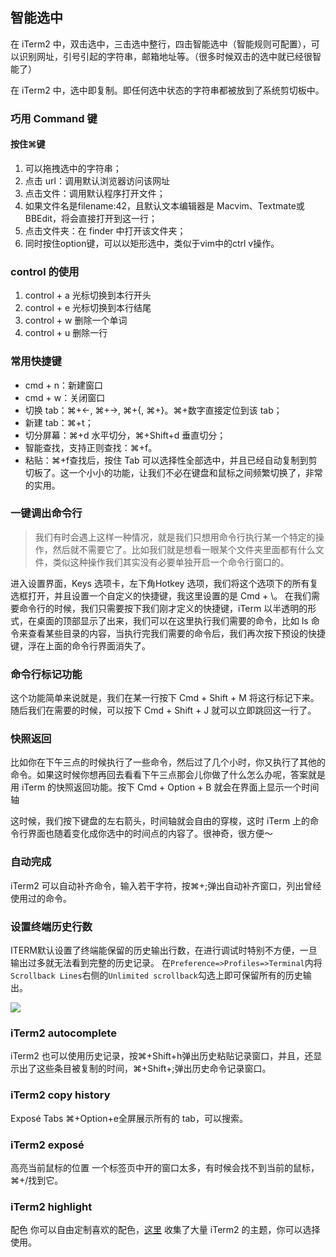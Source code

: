 
## 智能选中
在 iTerm2 中，双击选中，三击选中整行，四击智能选中（智能规则可配置），可以识别网址，引号引起的字符串，邮箱地址等。（很多时候双击的选中就已经很智能了）

在 iTerm2 中，选中即复制。即任何选中状态的字符串都被放到了系统剪切板中。

### 巧用 Command 键
#### 按住⌘键

1. 可以拖拽选中的字符串；
2. 点击 url：调用默认浏览器访问该网址
3. 点击文件：调用默认程序打开文件；
4. 如果文件名是filename:42，且默认文本编辑器是 Macvim、Textmate或BBEdit，将会直接打开到这一行；
5. 点击文件夹：在 finder 中打开该文件夹；
6. 同时按住option键，可以以矩形选中，类似于vim中的ctrl v操作。


### control 的使用
1. control + a 光标切换到本行开头
2. control + e 光标切换到本行结尾
3. control + w 删除一个单词
4. control + u 删除一行

### 常用快捷键
* cmd + n：新建窗口
* cmd + w：关闭窗口
* 切换 tab：⌘+←, ⌘+→, ⌘+{, ⌘+}。⌘+数字直接定位到该 tab；
* 新建 tab：⌘+t；
* 切分屏幕：⌘+d 水平切分，⌘+Shift+d 垂直切分；
* 智能查找，支持正则查找：⌘+f。
* 粘贴：⌘+f查找后，按住 Tab 可以选择性全部选中，并且已经自动复制到剪切板了。这一个小小的功能，让我们不必在键盘和鼠标之间频繁切换了，非常的实用。


### 一键调出命令行
>我们有时会遇上这样一种情况，就是我们只想用命令行执行某一个特定的操作，然后就不需要它了。比如我们就是想看一眼某个文件夹里面都有什么文件，类似这种操作我们其实没有必要单独开启一个命令行窗口的。

进入设置界面，Keys 选项卡，左下角Hotkey 选项，我们将这个选项下的所有复选框打开，并且设置一个自定义的快捷键，我这里设置的是 Cmd + \。
在我们需要命令行的时候，我们只需要按下我们刚才定义的快捷键，iTerm 以半透明的形式，在桌面的顶部显示了出来，我们可以在这里执行我们需要的命令，比如 ls 命令来查看某些目录的内容，当执行完我们需要的命令后，我们再次按下预设的快捷键，浮在上面的命令行界面消失了。

### 命令行标记功能
这个功能简单来说就是，我们在某一行按下 Cmd + Shift + M 将这行标记下来。随后我们在需要的时候，可以按下 Cmd + Shift + J 就可以立即跳回这一行了。

### 快照返回
比如你在下午三点的时候执行了一些命令，然后过了几个小时，你又执行了其他的命令。如果这时候你想再回去看看下午三点那会儿你做了什么怎么办呢，答案就是用 iTerm 的快照返回功能。按下 Cmd + Option + B 就会在界面上显示一个时间轴

这时候，我们按下键盘的左右箭头，时间轴就会自由的穿梭，这时 iTerm 上的命令行界面也随着变化成你选中的时间点的内容了。很神奇，很方便～



### 自动完成
iTerm2 可以自动补齐命令，输入若干字符，按⌘+;弹出自动补齐窗口，列出曾经使用过的命令。


### 设置终端历史行数
ITERM默认设置了终端能保留的历史输出行数，在进行调试时特别不方便，一旦输出过多就无法看到完整的历史记录。
在``Preference=>Profiles=>Terminal``内将``Scrollback Lines``右侧的``Unlimited scrollback``勾选上即可保留所有的历史输出。

![](https://ws1.sinaimg.cn/large/006tNc79ly1fjatqm033gj31g20vkajf.jpg)


### iTerm2 autocomplete
iTerm2 也可以使用历史记录，按⌘+Shift+h弹出历史粘贴记录窗口，并且，还显示出了这些条目被复制的时间，⌘+Shift+;弹出历史命令记录窗口。

### iTerm2 copy history
Exposé Tabs
⌘+Option+e全屏展示所有的 tab，可以搜索。

### iTerm2 exposé

高亮当前鼠标的位置
一个标签页中开的窗口太多，有时候会找不到当前的鼠标，⌘+/找到它。

### iTerm2 highlight
配色
你可以自由定制喜欢的配色，[这里](http://iterm2colorschemes.com/) 收集了大量 iTerm2 的主题，你可以选择使用。

